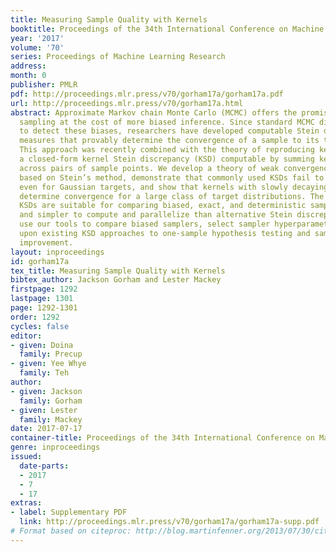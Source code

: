 ```yaml
---
title: Measuring Sample Quality with Kernels
booktitle: Proceedings of the 34th International Conference on Machine Learning
year: '2017'
volume: '70'
series: Proceedings of Machine Learning Research
address: 
month: 0
publisher: PMLR
pdf: http://proceedings.mlr.press/v70/gorham17a/gorham17a.pdf
url: http://proceedings.mlr.press/v70/gorham17a.html
abstract: Approximate Markov chain Monte Carlo (MCMC) offers the promise of more rapid
  sampling at the cost of more biased inference. Since standard MCMC diagnostics fail
  to detect these biases, researchers have developed computable Stein discrepancy
  measures that provably determine the convergence of a sample to its target distribution.
  This approach was recently combined with the theory of reproducing kernels to define
  a closed-form kernel Stein discrepancy (KSD) computable by summing kernel evaluations
  across pairs of sample points. We develop a theory of weak convergence for KSDs
  based on Stein’s method, demonstrate that commonly used KSDs fail to detect non-convergence
  even for Gaussian targets, and show that kernels with slowly decaying tails provably
  determine convergence for a large class of target distributions. The resulting convergence-determining
  KSDs are suitable for comparing biased, exact, and deterministic sample sequences
  and simpler to compute and parallelize than alternative Stein discrepancies. We
  use our tools to compare biased samplers, select sampler hyperparameters, and improve
  upon existing KSD approaches to one-sample hypothesis testing and sample quality
  improvement.
layout: inproceedings
id: gorham17a
tex_title: Measuring Sample Quality with Kernels
bibtex_author: Jackson Gorham and Lester Mackey
firstpage: 1292
lastpage: 1301
page: 1292-1301
order: 1292
cycles: false
editor:
- given: Doina
  family: Precup
- given: Yee Whye
  family: Teh
author:
- given: Jackson
  family: Gorham
- given: Lester
  family: Mackey
date: 2017-07-17
container-title: Proceedings of the 34th International Conference on Machine Learning
genre: inproceedings
issued:
  date-parts:
  - 2017
  - 7
  - 17
extras:
- label: Supplementary PDF
  link: http://proceedings.mlr.press/v70/gorham17a/gorham17a-supp.pdf
# Format based on citeproc: http://blog.martinfenner.org/2013/07/30/citeproc-yaml-for-bibliographies/
---
```

